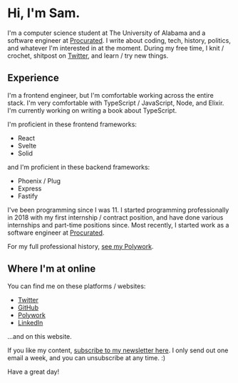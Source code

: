 # Hi, I'm Sam.

I'm a computer science student at The University of Alabama and a software engineer at [Procurated](https://procurated.com).
I write about coding, tech, history, politics, and whatever I'm interested in at the moment. During my free time, I knit / crochet,
shitpost on [Twitter](https://twitter.com/samwightt), and learn / try new things.

## Experience

I'm a frontend engineer, but I'm comfortable working across the entire stack. I'm very comfortable with TypeScript / JavaScript,
Node, and Elixir. I'm currently working on writing a book about TypeScript.

I'm proficient in these frontend frameworks:

- React
- Svelte
- Solid

and I'm proficient in these backend frameworks:

- Phoenix / Plug
- Express
- Fastify

I've been programming since I was 11. I started programming professionally in 2018 with my first internship / contract position,
and have done various internships and part-time positions since. Most recently, I started work as a software engineer at [Procurated](https://procurated.com/).

For my full professional history, [see my Polywork](https://timeline.samw.dev/).

## Where I'm at online

You can find me on these platforms / websites:

- [Twitter](https://twitter.com/samwightt)
- [GitHub](https://github.com/samwightt)
- [Polywork](https://timeline.samw.dev/)
- [LinkedIn](https://linkedin.com/in/samwightt/)

...and on this website.

If you like my content, [subscribe to my newsletter here](https://www.getrevue.co/profile/samwightt). I only send out one email
a week, and you can unsubscribe at any time. :)

Have a great day!
